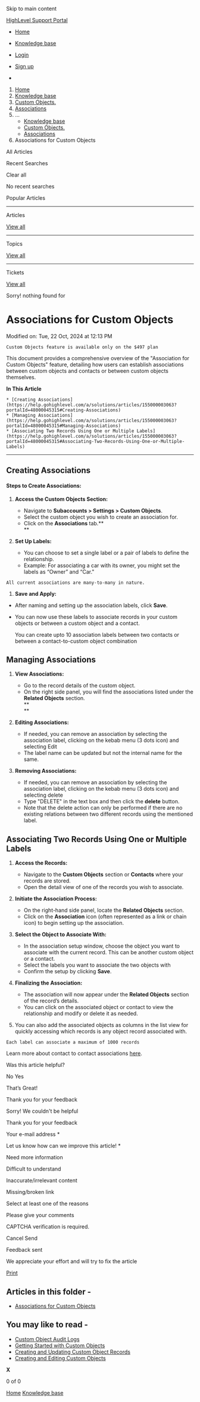 Skip to main content

[ HighLevel Support Portal ](https://help.gohighlevel.com)

  * [ Home ](/support/home)
  * [ Knowledge base ](/support/solutions)

  * [Login](/support/login)
  * [Sign up](/support/signup)
  * 

  1. [Home](/support/home)
  2. [Knowledge base](/support/solutions)
  3. [Custom Objects.](/support/solutions/155000000183)
  4. [Associations](/support/solutions/folders/155000000928)
  5. ... 
     * [Knowledge base](/support/solutions)
     * [Custom Objects.](/support/solutions/155000000183)
     * [Associations](/support/solutions/folders/155000000928)
  6. Associations for Custom Objects

All  Articles 

Recent Searches

Clear all

No recent searches

Popular Articles

* * *

Articles

[View all](/support/search/solutions)

* * *

Topics

[View all](/support/search/topics)

* * *

Tickets

[View all](/support/search/tickets)

Sorry! nothing found for   

# Associations for Custom Objects

Modified on: Tue, 22 Oct, 2024 at 12:13 PM

    Custom Objects feature is available only on the $497 plan

This document provides a comprehensive overview of the "Association for Custom Objects" feature, detailing how users can establish associations between custom objects and contacts or between custom objects themselves.  

**In This Article**

    * [Creating Associations](https://help.gohighlevel.com/a/solutions/articles/155000003063?portalId=48000045315#Creating-Associations)
    * [Managing Associations](https://help.gohighlevel.com/a/solutions/articles/155000003063?portalId=48000045315#Managing-Associations)
    * [Associating Two Records Using One or Multiple Labels](https://help.gohighlevel.com/a/solutions/articles/155000003063?portalId=48000045315#Associating-Two-Records-Using-One-or-Multiple-Labels)

[](https://help.gohighlevel.com/a/solutions/articles/155000003063?portalId=48000045315#Feature/action-1---Filtering)

* * *

## Creating Associations

#### Steps to Create Associations:

  1. **Access the Custom Objects Section:**

     * Navigate to **Subaccounts > Settings > Custom Objects**.
     * Select the custom object you wish to create an association for.
     * Click on the **Associations** tab.**  
**
  2. **Set Up Labels:**
     * You can choose to set a single label or a pair of labels to define the relationship.
     * Example: For associating a car with its owner, you might set the labels as “Owner” and “Car."  

    All current associations are many-to-many in nature. 

  1. **Save and Apply:**

  * After naming and setting up the association labels, click **Save**.
  * You can now use these labels to associate records in your custom objects or between a custom object and a contact.

    You can create upto 10 association labels between two contacts or between a contact-to-custom object combination

## Managing Associations

  1. **View Associations:**

     * Go to the record details of the custom object.
     * On the right side panel, you will find the associations listed under the **Related Objects** section.  
**  
**
  2. **Editing Associations:**

     * If needed, you can remove an association by selecting the association label, clicking on the kebab menu (3 dots icon) and selecting Edit
     * The label name can be updated but not the internal name for the same.
  3. **Removing Associations:**

     * If needed, you can remove an association by selecting the association label, clicking on the kebab menu (3 dots icon) and selecting delete
     * Type "DELETE" in the text box and then click the **delete** button.
     * Note that the delete action can only be performed if there are no existing relations between two different records using the mentioned label.

## Associating Two Records Using One or Multiple Labels

  1. **Access the Records:**

     * Navigate to the **Custom Objects** section or **Contacts** where your records are stored.
     * Open the detail view of one of the records you wish to associate.
  2. **Initiate the Association Process:**

     * On the right-hand side panel, locate the **Related Objects** section.
     * Click on the **Association** icon (often represented as a link or chain icon) to begin setting up the association.
  3. **Select the Object to Associate With:**

     * In the association setup window, choose the object you want to associate with the current record. This can be another custom object or a contact.
     * Select the labels you want to associate the two objects with
     * Confirm the setup by clicking **Save**.
  4. **Finalizing the Association:**

     * The association will now appear under the **Related Objects** section of the record’s details.
     * You can click on the associated object or contact to view the relationship and modify or delete it as needed.
  5. You can also add the associated objects as columns in the list view for quickly accessing which records is any object record associated with.

    Each label can associate a maximum of 1000 records

Learn more about contact to contact associations [here](https://help.leadconnectorhq.com/en/support/solutions/articles/155000003919-associating-contacts-using-custom-labels-coming-soon-). 

Was this article helpful?

No  Yes 

That’s Great!

Thank you for your feedback

Sorry! We couldn't be helpful

Thank you for your feedback

Your e-mail address *

Let us know how can we improve this article! *

Need more information 

Difficult to understand 

Inaccurate/irrelevant content 

Missing/broken link 

Select at least one of the reasons 

Please give your comments 

CAPTCHA verification is required. 

Cancel  Send 

Feedback sent

We appreciate your effort and will try to fix the article

[Print](javascript:print\(\))

## Articles in this folder -

  * [Associations for Custom Objects](/support/solutions/articles/155000004033-associations-for-custom-objects)

## You may like to read -

  * [Custom Object Audit Logs](/support/solutions/articles/155000003844-custom-object-audit-logs)
  * [Getting Started with Custom Objects](/support/solutions/articles/155000003896-getting-started-with-custom-objects)
  * [Creating and Updating Custom Object Records](/support/solutions/articles/155000004023-creating-and-updating-custom-object-records)
  * [Creating and Editing Custom Objects](/support/solutions/articles/155000003897-creating-and-editing-custom-objects)

**X**

0 of 0 []()

[Home](/support/home) [Knowledge base](/support/solutions)
